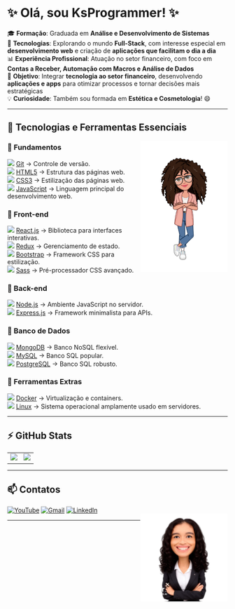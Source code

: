 # ✨ Olá, sou KsProgrammer! ✨

🎓 **Formação**: Graduada em **Análise e Desenvolvimento de Sistemas**  
🌱 **Tecnologias**: Explorando o mundo **Full-Stack**, com interesse especial em **desenvolvimento web** e criação de **aplicações que facilitam o dia a dia**  
📊 **Experiência Profissional**: Atuação no setor financeiro, com foco em **Contas a Receber, Automação com Macros e Análise de Dados**  
🚀 **Objetivo**: Integrar **tecnologia ao setor financeiro**, desenvolvendo **aplicações e apps** para otimizar processos e tornar decisões mais estratégicas  
💡 **Curiosidade**: Também sou formada em **Estética e Cosmetologia**! 😄  

---

## 🚀 Tecnologias e Ferramentas Essenciais  

<img align="right" width="200" src="https://raw.githubusercontent.com/ksprogrammerbr/ksprogrammerbr/refs/heads/main/Imagem%201.png">


### 🔹 Fundamentos  
<img src="https://cdn.jsdelivr.net/gh/devicons/devicon/icons/git/git-original.svg" width="20"> [Git](https://git-scm.com/) → Controle de versão.  
<img src="https://cdn.jsdelivr.net/gh/devicons/devicon/icons/html5/html5-original.svg" width="20"> [HTML5](https://developer.mozilla.org/pt-BR/docs/Web/HTML) → Estrutura das páginas web.  
<img src="https://cdn.jsdelivr.net/gh/devicons/devicon/icons/css3/css3-original.svg" width="20"> [CSS3](https://developer.mozilla.org/pt-BR/docs/Web/CSS) → Estilização das páginas web.  
<img src="https://cdn.jsdelivr.net/gh/devicons/devicon/icons/javascript/javascript-original.svg" width="20"> [JavaScript](https://developer.mozilla.org/pt-BR/docs/Web/JavaScript) → Linguagem principal do desenvolvimento web.  

### 🔹 Front-end  
<img src="https://cdn.jsdelivr.net/gh/devicons/devicon/icons/react/react-original.svg" width="20"> [React.js](https://react.dev/) → Biblioteca para interfaces interativas.  
<img src="https://cdn.jsdelivr.net/gh/devicons/devicon/icons/redux/redux-original.svg" width="20"> [Redux](https://redux.js.org/) → Gerenciamento de estado.  
<img src="https://cdn.jsdelivr.net/gh/devicons/devicon/icons/bootstrap/bootstrap-original.svg" width="20"> [Bootstrap](https://getbootstrap.com/) → Framework CSS para estilização.  
<img src="https://cdn.jsdelivr.net/gh/devicons/devicon/icons/sass/sass-original.svg" width="20"> [Sass](https://sass-lang.com/) → Pré-processador CSS avançado.  

### 🔹 Back-end  
<img src="https://cdn.jsdelivr.net/gh/devicons/devicon/icons/nodejs/nodejs-original.svg" width="20"> [Node.js](https://nodejs.org/) → Ambiente JavaScript no servidor.  
<img src="https://cdn.jsdelivr.net/gh/devicons/devicon/icons/express/express-original.svg" width="20"> [Express.js](https://expressjs.com/) → Framework minimalista para APIs.  

### 🔹 Banco de Dados  
<img src="https://cdn.jsdelivr.net/gh/devicons/devicon/icons/mongodb/mongodb-original.svg" width="20"> [MongoDB](https://www.mongodb.com/) → Banco NoSQL flexível.  
<img src="https://cdn.jsdelivr.net/gh/devicons/devicon/icons/mysql/mysql-original.svg" width="20"> [MySQL](https://www.mysql.com/) → Banco SQL popular.  
<img src="https://cdn.jsdelivr.net/gh/devicons/devicon/icons/postgresql/postgresql-original.svg" width="20"> [PostgreSQL](https://www.postgresql.org/) → Banco SQL robusto.  

### 🔹 Ferramentas Extras  
<img src="https://cdn.jsdelivr.net/gh/devicons/devicon/icons/docker/docker-original.svg" width="20"> [Docker](https://www.docker.com/) → Virtualização e containers.  
<img src="https://cdn.jsdelivr.net/gh/devicons/devicon/icons/linux/linux-original.svg" width="20"> [Linux](https://ubuntu.com/) → Sistema operacional amplamente usado em servidores.  

---

## ⚡ GitHub Stats  

<table>
  <tr>
    <td>
      <img src="https://github-readme-stats.vercel.app/api?username=KsProgrammer&show_icons=true&theme=dark&title_color=ff4da6&icon_color=ff4da6&text_color=ffcccc&bg_color=0d1117" />
    </td>
    <td>
      <img src="https://github-readme-stats.vercel.app/api/top-langs/?username=KsProgrammer&layout=compact&theme=dark&title_color=ff4da6&text_color=ffcccc&bg_color=0d1117" />
    </td>
  </tr>
</table>

---

## 📫 Contatos
<div>
  <a href="https://www.youtube.com/@FuturoEmFocoHub" target="_blank"><img src="https://img.shields.io/badge/Youtube-FF0000?style=for-the-badge&logo=youtube&logoColor=white" alt="YouTube"/></a>
  <a href="mailto:ksprogrammerbr@gmail.com" target="_blank"><img src="https://img.shields.io/badge/Gmail-D14836?style=for-the-badge&logo=gmail&logoColor=white" alt="Gmail" /></a>
  <a href="https://linkedin.com" target="_blank"><img src="https://img.shields.io/badge/LinkedIn-0077B5?style=for-the-badge&logo=linkedin&logoColor=white" alt="LinkedIn" /></a>
</div>

<img align="right" width="200" src="https://raw.githubusercontent.com/ksprogrammerbr/ksprogrammerbr/refs/heads/main/Imagem%202.png">


---

